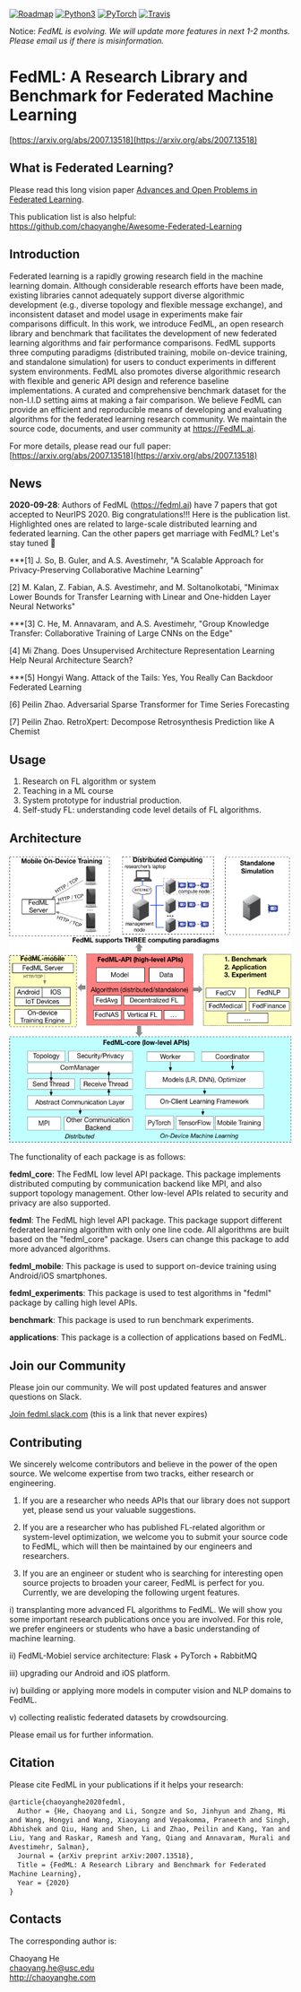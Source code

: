 <p align="center">

  <a href="https://github.com/FedML-AI/FedML/projects/1"><img alt="Roadmap" src="https://img.shields.io/badge/roadmap-FedML-informational.svg?style=flat-square"></a>
  <a href="#"><img alt="Python3" src="https://img.shields.io/badge/Python-3-brightgreen.svg?style=flat-square"></a>
  <a href="#"><img alt="PyTorch" src="https://img.shields.io/badge/PyTorch-%3E1.0-orange"></a>
  <a href="https://travis-ci.org/FedML-AI/FedML"><img alt="Travis" src="https://img.shields.io/travis/FedML-AI/FedML.svg?style=flat-square"></a>

</p>

Notice: *FedML is evolving. We will update more features in next 1-2 months. Please email us if there is misinformation.*

# FedML: A Research Library and Benchmark for Federated Machine Learning
[https://arxiv.org/abs/2007.13518](https://arxiv.org/abs/2007.13518)

## What is Federated Learning?
Please read this long vision paper [Advances and Open Problems in Federated Learning](https://arxiv.org/abs/1912.04977).

This publication list is also helpful: https://github.com/chaoyanghe/Awesome-Federated-Learning

## Introduction
Federated learning is a rapidly growing research field in the machine learning domain. 
Although considerable research efforts have been made, existing libraries cannot adequately support diverse algorithmic development (e.g., diverse topology and flexible message exchange), 
and inconsistent dataset and model usage in experiments make fair comparisons difficult.
In this work, we introduce FedML, an open research library and benchmark that facilitates the development of new federated learning algorithms and fair performance comparisons. 
FedML supports three computing paradigms (distributed training, mobile on-device training, and standalone simulation) for users to conduct experiments in different system environments. 
FedML also promotes diverse algorithmic research with flexible and generic API design and reference baseline implementations. A curated and comprehensive benchmark dataset for the non-I.I.D setting aims at making a fair comparison.
We believe FedML can provide an efficient and reproducible means of developing and evaluating algorithms for the federated learning research community. We maintain the source code, documents, and user community at https://FedML.ai.

For more details, please read our full paper: [https://arxiv.org/abs/2007.13518](https://arxiv.org/abs/2007.13518)

## News
<b>2020-09-28</b>: Authors of FedML (https://fedml.ai) have 7 papers that got accepted to NeurIPS 2020. Big congratulations!!!
Here is the publication list. Highlighted ones are related to large-scale distributed learning and federated learning. Can the other papers get marriage with FedML? Let's stay tuned 🙂

***[1] J. So, B. Guler, and A.S. Avestimehr, "A Scalable Approach for Privacy-Preserving Collaborative Machine Learning" 

[2] M. Kalan, Z. Fabian, A.S. Avestimehr, and M. Soltanolkotabi, "Minimax Lower Bounds for Transfer Learning with Linear and One-hidden Layer Neural Networks" 

***[3] C. He, M. Annavaram, and A.S. Avestimehr, "Group Knowledge Transfer: Collaborative Training of Large CNNs on the Edge"

[4] Mi Zhang. Does Unsupervised Architecture Representation Learning Help Neural Architecture Search?

***[5] Hongyi Wang. Attack of the Tails: Yes, You Really Can Backdoor Federated Learning

[6] Peilin Zhao. Adversarial Sparse Transformer for Time Series Forecasting

[7] Peilin Zhao. RetroXpert: Decompose Retrosynthesis Prediction like A Chemist

## Usage
1. Research on FL algorithm or system
2. Teaching in a ML course
3. System prototype for industrial production.
4. Self-study FL: understanding code level details of FL algorithms.

## Architecture

![architecture](./docs/image/architecture_for_website.png)


The functionality of each package is as follows:

**fedml_core**: The FedML low level API package. This package implements distributed computing by communication backend like MPI, and also support topology management. 
Other low-level APIs related to security and privacy are also supported.

**fedml**: The FedML high level API package. This package support different federated learning algorithm with only one line code.
All algorithms are built based on the "fedml_core" package.
Users can change this package to add more advanced algorithms.

**fedml_mobile**: This package is used to support on-device training using Android/iOS smartphones. 

**fedml_experiments**: This package is used to test algorithms in "fedml" package by calling high level APIs.

**benchmark**: This package is used to run benchmark experiments.

**applications**: This package is a collection of applications based on FedML.


## Join our Community
Please join our community. We will post updated features and answer questions on Slack.

[Join fedml.slack.com](https://join.slack.com/t/fedml/shared_invite/zt-havwx1ee-a1xfOUrATNfc9DFqU~r34w)
(this is a link that never expires)

## Contributing
We sincerely welcome contributors and believe in the power of the open source. We welcome expertise from two tracks, either research or engineering.

1. If you are a researcher who needs APIs that our library does not support yet, please send us your valuable suggestions.

2. If you are a researcher who has published FL-related algorithm or system-level optimization, we welcome you to submit your source code to FedML, which will then be maintained by our engineers and researchers.

3. If you are an engineer or student who is searching for interesting open source projects to broaden your career, FedML is perfect for you. Currently, we are developing the following urgent features.

i) transplanting more advanced FL algorithms to FedML. We will show you some important research publications once you are involved. 
For this role, we prefer engineers or students who have a basic understanding of machine learning.

ii) FedML-Mobiel service architecture: Flask + PyTorch + RabbitMQ

iii) upgrading our Android and iOS platform.

iv) building or applying more models in computer vision and NLP domains to FedML.

v) collecting realistic federated datasets by crowdsourcing.

Please email us for further information. 

## Citation
Please cite FedML in your publications if it helps your research:
```
@article{chaoyanghe2020fedml,
  Author = {He, Chaoyang and Li, Songze and So, Jinhyun and Zhang, Mi and Wang, Hongyi and Wang, Xiaoyang and Vepakomma, Praneeth and Singh, Abhishek and Qiu, Hang and Shen, Li and Zhao, Peilin and Kang, Yan and Liu, Yang and Raskar, Ramesh and Yang, Qiang and Annavaram, Murali and Avestimehr, Salman},
  Journal = {arXiv preprint arXiv:2007.13518},
  Title = {FedML: A Research Library and Benchmark for Federated Machine Learning},
  Year = {2020}
}
```

## Contacts
The corresponding author is:
 
Chaoyang He\
chaoyang.he@usc.edu\
http://chaoyanghe.com
